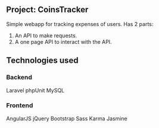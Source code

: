 ## Project: CoinsTracker

Simple webapp for tracking expenses of users.
Has 2 parts:
1. An API to make requests.
2. A one page API to interact with the API.

## Technologies used

### Backend
Laravel
phpUnit
MySQL

### Frontend
AngularJS
jQuery
Bootstrap
Sass
Karma
Jasmine